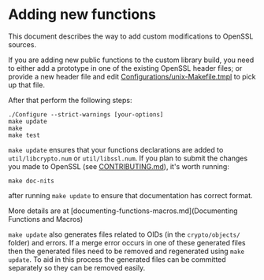 Adding new functions
====================

This document describes the way to add custom modifications to OpenSSL sources.

 If you are adding new public functions to the custom library build, you need to
 either add a prototype in one of the existing OpenSSL header files;
 or provide a new header file and edit
 [Configurations/unix-Makefile.tmpl](Configurations/unix-Makefile.tmpl)
 to pick up that file.

 After that perform the following steps:

    ./Configure --strict-warnings [your-options]
    make update
    make
    make test

 `make update` ensures that your functions declarations are added to
 `util/libcrypto.num` or `util/libssl.num`.
 If you plan to submit the changes you made to OpenSSL
 (see [CONTRIBUTING.md](CONTRIBUTING.md)), it's worth running:

    make doc-nits

 after running `make update` to ensure that documentation has correct format.

  More details are at
   [documenting-functions-macros.md](Documenting Functions and Macros)

 `make update` also generates files related to OIDs
 (in the `crypto/objects/` folder) and errors.
 If a merge error occurs in one of these generated files then the
 generated files need to be removed and regenerated using `make update`.
 To aid in this process the generated files can be committed separately
 so they can be removed easily.
